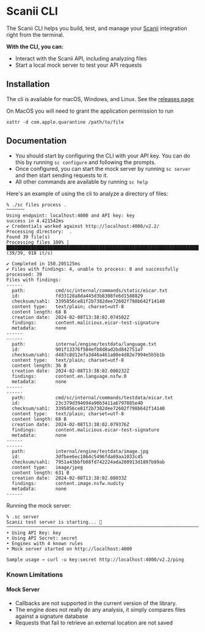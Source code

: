 # Scanii CLI

The Scanii CLI helps you build, test, and manage your [Scanii](https://www.scanii.com) integration right from the terminal.

**With the CLI, you can:**

- Interact with the Scanii API, including analyzing files 
- Start a local mock server to test your API requests

## Installation

The cli is available for macOS, Windows, and Linux. See the [releases page](https://github.com/uvasoftware/scanii-cli/releases)

On MacOS you will need to grant the application permission to run 
```shell
xattr -d com.apple.quarantine /path/to/file
```

## Documentation 

* You should start by configuring the CLI with your API key. You can do this by running `sc configure` and following the prompts.
* Once configured, you can start the mock server by running `sc server` and then start sending requests to it.
* All other commands are available by running `sc help`

Here's an example of using the cli to analyze a directory of files:

```shell
% ./sc files process .                             
⎻⎻⎻⎻
Using endpoint: localhost:4000 and API key: key
success in 4.421542ms
✔ Credentials worked against http://localhost:4000/v2.2/
Processing directory:  .
Found 39 file(s)
Processing files 100% |██████████████████████████████████████████████████████████████████████████| (39/39, 918 it/s)        

✔ Completed in 150.205125ms
✔ Files with findings: 4, unable to process: 0 and successfully processed: 39
Files with findings:
------
  path:           cmd/sc/internal/commands/static/eicar.txt
  id:             fd33128a8da445d3b8308fe6d1588829
  checksum/sah1:  3395856ce81f2b7382dee72602f798b642f14140
  content type:   text/plain; charset=utf-8
  content length: 68 B
  creation date:  2024-02-08T13:38:02.074502Z
  findings:       content.malicious.eicar-test-signature
  metadata:       none
------
------
  path:           internal/engine/testdata/language.txt
  id:             901f13376f584efb8d8ad2bd842751a7
  checksum/sah1:  d487c8d12efa3d46a461a80e4d82e7994e5b5b1b
  content type:   text/plain; charset=utf-8
  content length: 36 B
  creation date:  2024-02-08T13:38:02.080232Z
  findings:       content.en.language.nsfw.0
  metadata:       none
------
------
  path:           cmd/sc/internal/commands/testdata/eicar.txt
  id:             23c379d394694a90b3411a6797885e40
  checksum/sah1:  3395856ce81f2b7382dee72602f798b642f14140
  content type:   text/plain; charset=utf-8
  content length: 68 B
  creation date:  2024-02-08T13:38:02.079376Z
  findings:       content.malicious.eicar-test-signature
  metadata:       none
------
------
  path:           internal/engine/testdata/image.jpg
  id:             3dfbee6ec1864c5496fda69aa1033c45
  checksum/sah1:  7951a43bbfb08fd742224ada280913d1897b89ab
  content type:   image/jpeg
  content length: 631 B
  creation date:  2024-02-08T13:38:02.08033Z
  findings:       content.image.nsfw.nudity
  metadata:       none
------

```

Running the mock server: 
```shell
% .sc server         
Scanii test server is starting... 🚀
⎻⎻⎻⎻⎻⎻⎻⎻⎻⎻⎻⎻⎻⎻⎻⎻⎻⎻⎻⎻⎻⎻⎻⎻⎻⎻⎻⎻⎻⎻⎻⎻⎻⎻⎻⎻⎻⎻⎻⎻⎻⎻⎻⎻⎻⎻⎻⎻⎻⎻⎻⎻⎻⎻⎻⎻⎻
• Using API Key: key
• Using API Secret: secret
• Engines with 4 known rules
• Mock server started on http://localhost:4000

Sample usage → curl -u key:secret http://localhost:4000/v2.2/ping
```

### Known Limitations
#### Mock Server
* Callbacks are not supported in the current version of the library.
* The engine does not really do any analysis, it simply compares files against a signature database
* Requests that fail to retrieve an external location are not saved